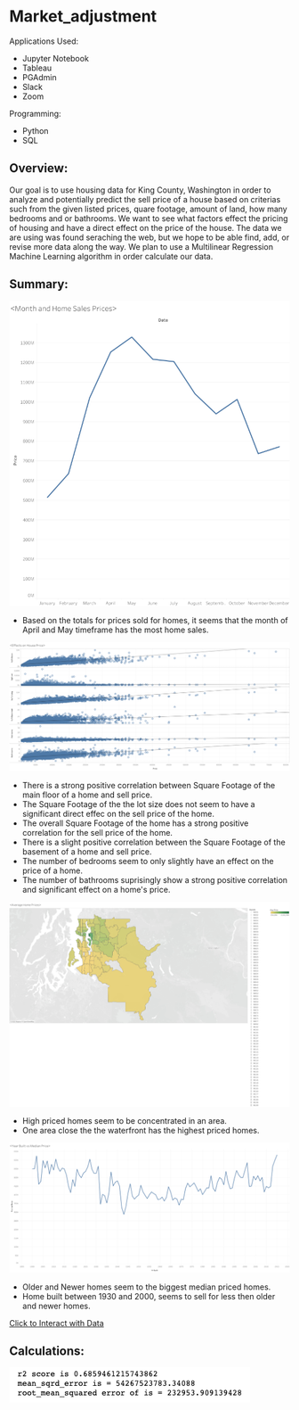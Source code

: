 # Market_adjustment

Applications Used:

* Jupyter Notebook
* Tableau
* PGAdmin
* Slack
* Zoom

Programming:

* Python
* SQL

## Overview:

Our goal is to use housing data for King County, Washington in order to analyze and potentially predict the sell price of a house based on criterias such from the given listed prices, quare footage, amount of land, how many bedrooms and or bathrooms.  We want to see what factors effect the pricing of housing and have a direct effect on the price of the house.  The data we are using was found seraching the web, but we hope to be able find, add, or revise more data along the way.  We plan to use a Multilinear Regression Machine Learning algorithm in order calculate our data.  

## Summary:

![This is an image](https://github.com/FreeKingU/Market_adjustment-/blob/Paveen/Sheet%201.png)

* Based on the totals for prices sold for homes, it seems that the month of April and May timeframe has the most home sales.

![This is an image](https://github.com/FreeKingU/Market_adjustment-/blob/Paveen/Sheet%202.png)

* There is a strong positive correlation between Square Footage of the main floor of a home and sell price.
* The Square Footage of the the lot size does not seem to have a significant direct effec on the sell price of the home.
* The overall Square Footage of the home has a strong positive correlation for the sell price of the home.
* There is a slight positive correlation between the Square Footage of the basement of a home and sell price.
* The number of bedrooms seem to only slightly have an effect on the price of a home.
* The number of bathrooms suprisingly show a strong positive correlation and significant effect on a home's price.

![This is an image](https://github.com/FreeKingU/Market_adjustment-/blob/Paveen/Sheet%203.png)

* High priced homes seem to be concentrated in an area.
* One area close the the waterfront has the highest priced homes.

![This is an image](https://github.com/FreeKingU/Market_adjustment-/blob/Paveen/Sheet%204.png)

* Older and Newer homes seem to the biggest median priced homes.
* Home built between 1930 and 2000, seems to sell for less then older and newer homes.

[Click to Interact with Data](https://public.tableau.com/app/profile/paveen.bunyasrie/viz/KC_House_Testing/Sheet4?publish=yes)

## Calculations:

![This is an image](https://github.com/FreeKingU/Market_adjustment-/blob/main/KC_R2.png)

